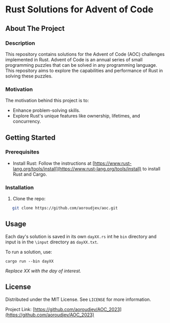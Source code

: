 # Rust Solutions for Advent of Code

## About The Project

### Description
This repository contains solutions for the Advent of Code (AOC) challenges implemented in Rust. Advent of Code is an annual series of small programming puzzles that can be solved in any programming language. This repository aims to explore the capabilities and performance of Rust in solving these puzzles.

### Motivation
The motivation behind this project is to:
- Enhance problem-solving skills.
- Explore Rust's unique features like ownership, lifetimes, and concurrency.

## Getting Started

### Prerequisites
- Install Rust: Follow the instructions at [https://www.rust-lang.org/tools/install](https://www.rust-lang.org/tools/install) to install Rust and Cargo.

### Installation
1. Clone the repo:
```sh
   git clone https://github.com/aoroudjev/aoc.git
   ```

## Usage
Each day's solution is saved in its own `dayXX.rs` int he `bin` directory and input is in the `\input` directory as `dayXX.txt`. 

To run a solution, use:
```shell
cargo run --bin dayXX
```
_Replace XX with the day of interest._

## License

Distributed under the MIT License. See `LICENSE` for more information.

Project Link: [https://github.com/aoroudjev/AOC_2023](https://github.com/aoroudjev/AOC_2023)
